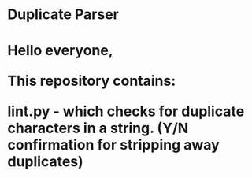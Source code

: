 <h1> Duplicate Parser <h1>

Hello everyone,


This repository contains:

lint.py - which checks for duplicate characters in a string. (Y/N confirmation for stripping away duplicates)
